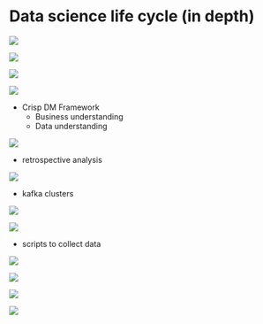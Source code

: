 # Data science life cycle (in depth)

![](2023-08-09-18-28-50.png)

![](2023-08-09-18-32-24.png)

![](2023-08-09-18-33-11.png)

![](2023-08-09-18-34-55.png)

- Crisp DM Framework
    - Business understanding
    - Data understanding

![](2023-08-09-18-39-21.png)

- retrospective analysis

![](2023-08-09-18-43-04.png)

- kafka clusters

![](2023-08-09-18-45-24.png)

![](2023-08-09-18-45-47.png)

- scripts to collect data

![](2023-08-09-18-47-02.png)

![](2023-08-09-18-47-12.png)

![](2023-08-09-18-50-00.png)

![](2023-08-09-18-50-13.png)